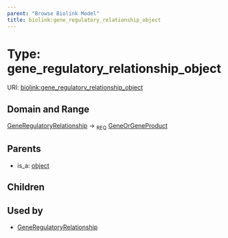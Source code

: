 ```yaml
---
parent: "Browse Biolink Model"
title: biolink:gene_regulatory_relationship_object
---
```


# Type: gene_regulatory_relationship_object




URI: [biolink:gene_regulatory_relationship_object](https://w3id.org/biolink/vocab/gene_regulatory_relationship_object)



## Domain and Range

[GeneRegulatoryRelationship](GeneRegulatoryRelationship.md) ->  <sub>REQ</sub> [GeneOrGeneProduct](GeneOrGeneProduct.md)

## Parents

 *  is_a: [object](object.md)

## Children


## Used by

 * [GeneRegulatoryRelationship](GeneRegulatoryRelationship.md)
